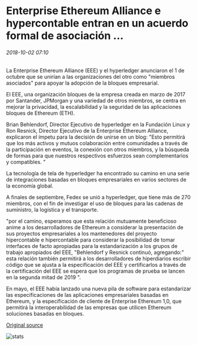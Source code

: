 # Enterprise Ethereum Alliance e hypercontable entran en un acuerdo formal de asociación ...

###### 2018-10-02 07:10

La Enterprise Ethereum Alliance (EEE) y el hyperledger anunciaron el 1 de octubre que se unirían a las organizaciones del otro como "miembros asociados" para apoyar la adopción de la bloques empresarial.

El EEE, una organización bloques de la empresa creada en marzo de 2017 por Santander, JPMorgan y una variedad de otros miembros, se centra en mejorar la privacidad, la escalabilidad y la seguridad de las aplicaciones bloques de Ethereum (ETH).

Brian Behlendorf, Director Ejecutivo de hyperledger en la Fundación Linux y Ron Resnick, Director Ejecutivo de la Enterprise Ethereum Alliance, explicaron el ímpetu para la decisión de unirse en un blog: "Esto permitirá que los más activos y mutuos colaboración entre comunidades a través de la participación en eventos, la conexión con otros miembros, y la búsqueda de formas para que nuestros respectivos esfuerzos sean complementarios y compatibles. "

La tecnología de tela de hyperledger ha encontrado su camino en una serie de integraciones basadas en bloques empresariales en varios sectores de la economía global.

A finales de septiembre, Fedex se unió a hyperledger, que tiene más de 270 miembros, con el fin de investigar el uso de bloques para las cadenas de suministro, la logística y el transporte.

"por el camino, esperamos que esta relación mutuamente beneficioso anime a los desarrolladores de Ethereum a considerar la presentación de sus proyectos empresariales a los mantenedores del proyecto hipercontable e hipercontable para considerar la posibilidad de tomar interfaces de facto apropiadas para la estandarización a los grupos de trabajo apropiados del EEE, "Behlendorf y Resnick continuó, agregando:" esta relación también permitirá a los desarrolladores de hiperdiarios escribir código que se ajusta a la especificación del EEE y certificarlos a través de la certificación del EEE se espera que los programas de prueba se lancen en la segunda mitad de 2019 ".

En mayo, el EEE había lanzado una nueva pila de software para estandarizar las especificaciones de las aplicaciones empresariales basadas en Ethereum, y la especificación de cliente de Enterprise Ethereum 1,0, que permitirá la interoperabilidad de las empresas que utilicen Ethereum soluciones basadas en bloques.

[Original source](https://cointelegraph.com/news/enterprise-ethereum-alliance-and-hyperledger-enter-formal-association-agreement)

![stats](https://c.statcounter.com/11760860/0/a89fa40b/1/ "stats")